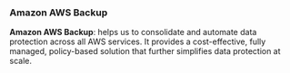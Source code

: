 ### Amazon AWS Backup

**Amazon AWS Backup**: helps us to consolidate and automate data protection across all AWS services. It provides a cost-effective, fully managed, policy-based solution that further simplifies data protection at scale.
